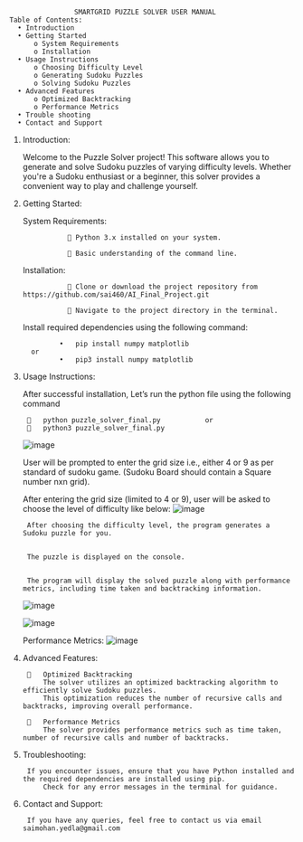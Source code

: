 
				   	SMARTGRID PUZZLE SOLVER USER MANUAL
	Table of Contents:
      •	Introduction
      •	Getting Started
          o	System Requirements
          o	Installation
      •	Usage Instructions
          o	Choosing Difficulty Level
          o	Generating Sudoku Puzzles
          o	Solving Sudoku Puzzles
      •	Advanced Features
          o	Optimized Backtracking
          o	Performance Metrics
      •	Trouble shooting
      •	Contact and Support
      
1. Introduction:
 
   Welcome to the Puzzle Solver project! This software allows you to generate and solve Sudoku puzzles of varying difficulty levels. Whether you're a Sudoku enthusiast or a beginner, this solver provides a convenient way to play and challenge yourself.
   

 
2. Getting Started:
   
   System Requirements:
   
				  	Python 3.x installed on your system.
   
				  	Basic understanding of the command line.
   
      Installation:
   
				  	Clone or download the project repository from https://github.com/sai460/AI_Final_Project.git
			   
				  	Navigate to the project directory in the terminal.
      Install required dependencies using the following command:
   
	  			•	pip install numpy matplotlib
	 	 or	
	  			•	pip3 install numpy matplotlib

3. Usage Instructions:

   
	After successful installation, Let’s run the python file using the following command

			python puzzle_solver_final.py			or
			python3 puzzle_solver_final.py
   ![image](https://github.com/sai460/AI_Final_Project/assets/52188773/41c3f949-61b5-4bd2-8cc4-756c75ff95f2)

	User will be prompted to enter the grid size i.e., either 4 or 9 as per standard of sudoku game. (Sudoku Board should contain a Square number nxn grid).


	After entering the grid size (limited to 4 or 9), user will be asked to choose the level of difficulty like below:
		![image](https://github.com/sai460/AI_Final_Project/assets/52188773/2a04d0fc-84e3-457f-9231-dac40309e94c)


		After choosing the difficulty level, the program generates a Sudoku puzzle for you.
	
	
		The puzzle is displayed on the console.
	
	
		The program will display the solved puzzle along with performance metrics, including time taken and backtracking information.



     ![image](https://github.com/sai460/AI_Final_Project/assets/52188773/d3ece236-60a7-4335-a2e9-e88c3f1f215b)


	![image](https://github.com/sai460/AI_Final_Project/assets/52188773/c80733d5-8ca9-414d-b842-5c3e0d290349)
	
	
 
   Performance Metrics:
	  			![image](https://github.com/sai460/AI_Final_Project/assets/52188773/693d1e53-6e04-4160-9b21-06afb9f4e516)




4. Advanced Features:
   
   
			Optimized Backtracking
			The solver utilizes an optimized backtracking algorithm to efficiently solve Sudoku puzzles.
			This optimization reduces the number of recursive calls and backtracks, improving overall performance.
			
			Performance Metrics
			The solver provides performance metrics such as time taken, number of recursive calls and number of backtracks.


		
5. Troubleshooting:
   
		If you encounter issues, ensure that you have Python installed and the required dependencies are installed using pip.
			Check for any error messages in the terminal for guidance.

 
6. Contact and Support:
    
		If you have any queries, feel free to contact us via email saimohan.yedla@gmail.com

